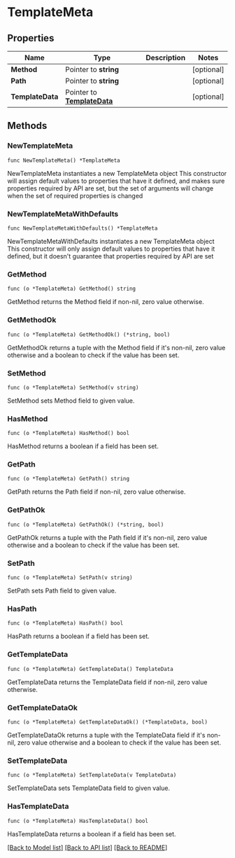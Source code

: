 # TemplateMeta

## Properties

Name | Type | Description | Notes
------------ | ------------- | ------------- | -------------
**Method** | Pointer to **string** |  | [optional] 
**Path** | Pointer to **string** |  | [optional] 
**TemplateData** | Pointer to [**TemplateData**](TemplateData.md) |  | [optional] 

## Methods

### NewTemplateMeta

`func NewTemplateMeta() *TemplateMeta`

NewTemplateMeta instantiates a new TemplateMeta object
This constructor will assign default values to properties that have it defined,
and makes sure properties required by API are set, but the set of arguments
will change when the set of required properties is changed

### NewTemplateMetaWithDefaults

`func NewTemplateMetaWithDefaults() *TemplateMeta`

NewTemplateMetaWithDefaults instantiates a new TemplateMeta object
This constructor will only assign default values to properties that have it defined,
but it doesn't guarantee that properties required by API are set

### GetMethod

`func (o *TemplateMeta) GetMethod() string`

GetMethod returns the Method field if non-nil, zero value otherwise.

### GetMethodOk

`func (o *TemplateMeta) GetMethodOk() (*string, bool)`

GetMethodOk returns a tuple with the Method field if it's non-nil, zero value otherwise
and a boolean to check if the value has been set.

### SetMethod

`func (o *TemplateMeta) SetMethod(v string)`

SetMethod sets Method field to given value.

### HasMethod

`func (o *TemplateMeta) HasMethod() bool`

HasMethod returns a boolean if a field has been set.

### GetPath

`func (o *TemplateMeta) GetPath() string`

GetPath returns the Path field if non-nil, zero value otherwise.

### GetPathOk

`func (o *TemplateMeta) GetPathOk() (*string, bool)`

GetPathOk returns a tuple with the Path field if it's non-nil, zero value otherwise
and a boolean to check if the value has been set.

### SetPath

`func (o *TemplateMeta) SetPath(v string)`

SetPath sets Path field to given value.

### HasPath

`func (o *TemplateMeta) HasPath() bool`

HasPath returns a boolean if a field has been set.

### GetTemplateData

`func (o *TemplateMeta) GetTemplateData() TemplateData`

GetTemplateData returns the TemplateData field if non-nil, zero value otherwise.

### GetTemplateDataOk

`func (o *TemplateMeta) GetTemplateDataOk() (*TemplateData, bool)`

GetTemplateDataOk returns a tuple with the TemplateData field if it's non-nil, zero value otherwise
and a boolean to check if the value has been set.

### SetTemplateData

`func (o *TemplateMeta) SetTemplateData(v TemplateData)`

SetTemplateData sets TemplateData field to given value.

### HasTemplateData

`func (o *TemplateMeta) HasTemplateData() bool`

HasTemplateData returns a boolean if a field has been set.


[[Back to Model list]](../README.md#documentation-for-models) [[Back to API list]](../README.md#documentation-for-api-endpoints) [[Back to README]](../README.md)


